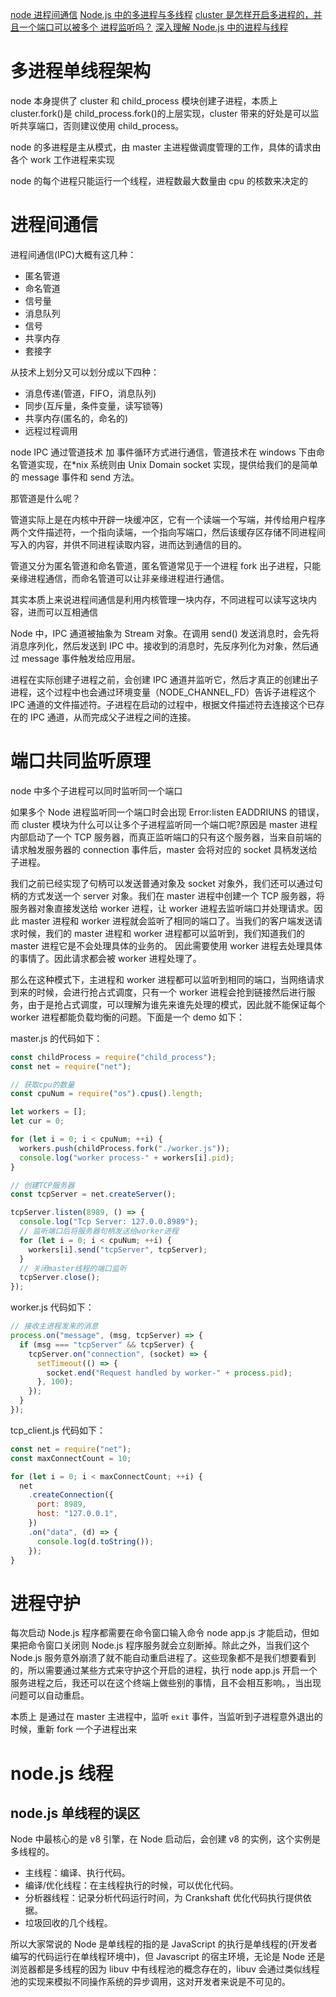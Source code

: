 [node 进程间通信](https://zhuanlan.zhihu.com/p/143775249)
[Node.js 中的多进程与多线程](https://www.jianshu.com/p/a01b917403c6)
[cluster 是怎样开启多进程的，并且一个端口可以被多个 进程监听吗？](https://blog.csdn.net/qq_34629352/article/details/104956825)
[深入理解 Node.js 中的进程与线程](https://juejin.cn/post/6844903908385488903)

# 多进程单线程架构

node 本身提供了 cluster 和 child_process 模块创建子进程，本质上 cluster.fork()是 child_process.fork()的上层实现，cluster 带来的好处是可以监听共享端口，否则建议使用 child_process。

node 的多进程是主从模式，由 master 主进程做调度管理的工作，具体的请求由各个 work 工作进程来实现

node 的每个进程只能运行一个线程，进程数最大数量由 cpu 的核数来决定的

# 进程间通信

进程间通信(IPC)大概有这几种：

- 匿名管道
- 命名管道
- 信号量
- 消息队列
- 信号
- 共享内存
- 套接字

从技术上划分又可以划分成以下四种：

- 消息传递(管道，FIFO，消息队列)
- 同步(互斥量，条件变量，读写锁等)
- 共享内存(匿名的，命名的)
- 远程过程调用

node IPC 通过管道技术 加 事件循环方式进行通信，管道技术在 windows 下由命名管道实现，在\*nix 系统则由 Unix Domain socket 实现，提供给我们的是简单的 message 事件和 send 方法。

那管道是什么呢？

管道实际上是在内核中开辟一块缓冲区，它有一个读端一个写端，并传给用户程序两个文件描述符，一个指向读端，一个指向写端口，然后该缓存区存储不同进程间写入的内容，并供不同进程读取内容，进而达到通信的目的。

管道又分为匿名管道和命名管道，匿名管道常见于一个进程 fork 出子进程，只能亲缘进程通信，而命名管道可以让非亲缘进程进行通信。

其实本质上来说进程间通信是利用内核管理一块内存，不同进程可以读写这块内容，进而可以互相通信

Node 中，IPC 通道被抽象为 Stream 对象。在调用 send() 发送消息时，会先将消息序列化，然后发送到 IPC 中。接收到的消息时，先反序列化为对象，然后通过 message 事件触发给应用层。

进程在实际创建子进程之前，会创建 IPC 通道并监听它，然后才真正的创建出子进程，这个过程中也会通过环境变量（NODE_CHANNEL_FD）告诉子进程这个 IPC 通道的文件描述符。子进程在启动的过程中，根据文件描述符去连接这个已存在的 IPC 通道，从而完成父子进程之间的连接。

# 端口共同监听原理

node 中多个子进程可以同时监听同一个端口

如果多个 Node 进程监听同一个端口时会出现 Error:listen EADDRIUNS 的错误，而 cluster 模块为什么可以让多个子进程监听同一个端口呢?原因是 master 进程内部启动了一个 TCP 服务器，而真正监听端口的只有这个服务器，当来自前端的请求触发服务器的 connection 事件后，master 会将对应的 socket 具柄发送给子进程。

我们之前已经实现了句柄可以发送普通对象及 socket 对象外，我们还可以通过句柄的方式发送一个 server 对象。我们在 master 进程中创建一个 TCP 服务器，将服务器对象直接发送给 worker 进程，让 worker 进程去监听端口并处理请求。因此 master 进程和 worker 进程就会监听了相同的端口了。当我们的客户端发送请求时候，我们的 master 进程和 worker 进程都可以监听到，我们知道我们的 master 进程它是不会处理具体的业务的。
因此需要使用 worker 进程去处理具体的事情了。因此请求都会被 worker 进程处理了。

那么在这种模式下，主进程和 worker 进程都可以监听到相同的端口，当网络请求到来的时候，会进行抢占式调度，只有一个 worker 进程会抢到链接然后进行服务，由于是抢占式调度，可以理解为谁先来谁先处理的模式，因此就不能保证每个 worker 进程都能负载均衡的问题。下面是一个 demo 如下：

master.js 的代码如下：

```js
const childProcess = require("child_process");
const net = require("net");

// 获取cpu的数量
const cpuNum = require("os").cpus().length;

let workers = [];
let cur = 0;

for (let i = 0; i < cpuNum; ++i) {
  workers.push(childProcess.fork("./worker.js"));
  console.log("worker process-" + workers[i].pid);
}

// 创建TCP服务器
const tcpServer = net.createServer();

tcpServer.listen(8989, () => {
  console.log("Tcp Server: 127.0.0.8989");
  // 监听端口后将服务器句柄发送给worker进程
  for (let i = 0; i < cpuNum; ++i) {
    workers[i].send("tcpServer", tcpServer);
  }
  // 关闭master线程的端口监听
  tcpServer.close();
});
```

worker.js 代码如下：

```js
// 接收主进程发来的消息
process.on("message", (msg, tcpServer) => {
  if (msg === "tcpServer" && tcpServer) {
    tcpServer.on("connection", (socket) => {
      setTimeout(() => {
        socket.end("Request handled by worker-" + process.pid);
      }, 100);
    });
  }
});
```

tcp_client.js 代码如下：

```js
const net = require("net");
const maxConnectCount = 10;

for (let i = 0; i < maxConnectCount; ++i) {
  net
    .createConnection({
      port: 8989,
      host: "127.0.0.1",
    })
    .on("data", (d) => {
      console.log(d.toString());
    });
}
```

# 进程守护

每次启动 Node.js 程序都需要在命令窗口输入命令 node app.js 才能启动，但如果把命令窗口关闭则 Node.js 程序服务就会立刻断掉。除此之外，当我们这个 Node.js 服务意外崩溃了就不能自动重启进程了。这些现象都不是我们想要看到的，所以需要通过某些方式来守护这个开启的进程，执行 node app.js 开启一个服务进程之后，我还可以在这个终端上做些别的事情，且不会相互影响。，当出现问题可以自动重启。

本质上 是通过在 master 主进程中，监听 `exit` 事件，当监听到子进程意外退出的时候，重新 fork 一个子进程出来

# node.js 线程

## node.js 单线程的误区

Node 中最核心的是 v8 引擎，在 Node 启动后，会创建 v8 的实例，这个实例是多线程的。

- 主线程：编译、执行代码。
- 编译/优化线程：在主线程执行的时候，可以优化代码。
- 分析器线程：记录分析代码运行时间，为 Crankshaft 优化代码执行提供依据。
- 垃圾回收的几个线程。

所以大家常说的 Node 是单线程的指的是 JavaScript 的执行是单线程的(开发者编写的代码运行在单线程环境中)，但 Javascript 的宿主环境，无论是 Node 还是浏览器都是多线程的因为 libuv 中有线程池的概念存在的，libuv 会通过类似线程池的实现来模拟不同操作系统的异步调用，这对开发者来说是不可见的。
